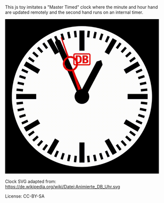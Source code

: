 This js toy imitates a "Master Timed" clock where the minute and hour hand are updated remotely and the second hand runs on an internal timer.

![clock animation](animation_sample.gif)

Clock SVG adapted from:
https://de.wikipedia.org/wiki/Datei:Animierte_DB_Uhr.svg

License: CC-BY-SA